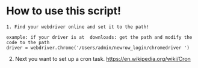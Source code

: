 # How to use this script!

```JS
1. Find your webdriver online and set it to the path!  

example: if your driver is at  downloads: get the path and modify the code to the path 
driver = webdriver.Chrome('/Users/admin/newrow_login/chromedriver ')

````

2. Next you want to set up a cron task.
 https://en.wikipedia.org/wiki/Cron

 